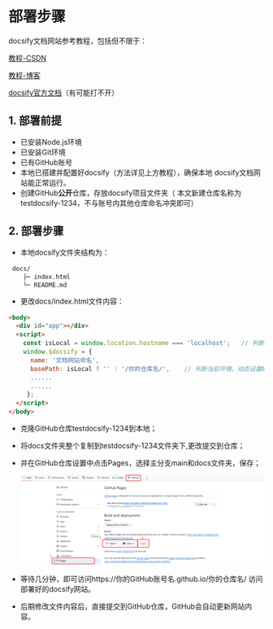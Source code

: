 # 部署步骤
docsify文档网站参考教程，包括但不限于： 

<a href="https://blog.csdn.net/gradfly/article/details/122739628"  alt="教程-CSDN" target="_blank">教程-CSDN</a>

<a href="https://www.cnblogs.com/xhemj/p/How-to-Use-Docsify.html#%E5%AE%98%E6%96%B9%E8%AF%B4%E6%98%8E" alt="教程-博客" target="_blank">教程-博客</a>

<a href=" https://docsify.js.org/#/zh-cn/" alt="docsify官方文档" target="_blank">docsify官方文档</a>（有可能打不开）

## 1. 部署前提
- 已安装Node.js环境 
- 已安装Git环境   
- 已有GitHub账号 
- 本地已搭建并配置好docsify（方法详见上方教程），确保本地 docsify文档网站能正常运行。
- 创建GitHub**公开**仓库，存放docsify项目文件夹（ 本文新建仓库名称为testdocsify-1234，不与账号内其他仓库命名冲突即可）
## 2. 部署步骤
+ 本地docsify文件夹结构为：
```plaintext
 docs/ 
	├─ index.html 
	└─ README.md
```
+ 更改docs/index.html文件内容：
```HTML
<body>
  <div id="app"></div>
  <script>
    const isLocal = window.location.hostname === 'localhost';   // 判断是否是本地环境
    window.$docsify = {
      name: '文档网站命名',
      basePath: isLocal ? '' : '/你的仓库名/',    // 判断当前环境，动态设置basepath，让文档在不同的环境中都能正确加载和显示
      ......
      ......
     };
  </script>
</body>
```

+ 克隆GitHub仓库testdocsify-1234到本地；
  
+ 将docs文件夹整个复制到testdocsify-1234文件夹下,更改提交到仓库；
  
+ 并在GitHub仓库设置中点击Pages，选择主分支main和docs文件夹，保存；

  <img src="../images/image.png" alt="克隆仓库"  />

+ 等待几分钟，即可访问https://你的GitHub账号名.github.io/你的仓库名/ 访问部署好的docsify网站。

+ 后期修改文件内容后，直接提交到GitHub仓库，GitHub会自动更新网站内容。
